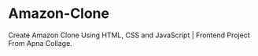 # Amazon-Clone
Create Amazon Clone Using HTML, CSS and JavaScript | Frontend Project
From Apna Collage.

